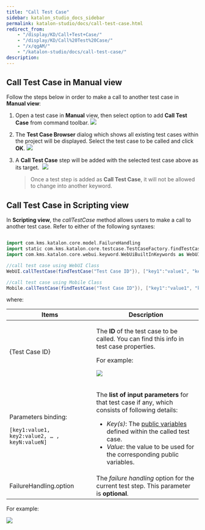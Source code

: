 ```yaml
---
title: "Call Test Case"
sidebar: katalon_studio_docs_sidebar
permalink: katalon-studio/docs/call-test-case.html
redirect_from:
    - "/display/KD/Call+Test+Case/"
    - "/display/KD/Call%20Test%20Case/"
    - "/x/qgAM/"
    - "/katalon-studio/docs/call-test-case/"
description:
---
```

Call Test Case in Manual view
-----------------------------

Follow the steps below in order to make a call to another test case in **Manual view**:

1.  Open a test case in **Manual** view, then select option to add **Call Test Case** from command toolbar.
    ![](../../images/katalon-studio/docs/call-test-case/image2017-6-30-203A383A7.png)


2.  The **Test Case Browser** dialog which shows all existing test cases within the project will be displayed. Select the test case to be called and click **OK**.
    ![](../../images/katalon-studio/docs/call-test-case/image2017-2-9-103A23A56.png)


3.  A **Call Test Case** step will be added with the selected test case above as its target. 
    ![](../../images/katalon-studio/docs/call-test-case/image2017-2-9-103A63A5.png)

    > Once a test step is added as **Call Test Case**, it will not be allowed to change into another keyword.


Call Test Case in Scripting view
--------------------------------

In **Scripting view**, the _callTestCase_ method allows users to make a call to another test case. Refer to either of the following syntaxes:

```groovy

import com.kms.katalon.core.model.FailureHandling
import static com.kms.katalon.core.testcase.TestCaseFactory.findTestCase
import com.kms.katalon.core.webui.keyword.WebUiBuiltInKeywords as WebUI

//call test case using WebUI Class
WebUI.callTestCase(findTestCase("Test Case ID"}), ["key1":"value1", "key2":"value2", … , "keyN":"valueN"], FailureHandling.OPTIONAL)

//call test case using Mobile Class
Mobile.callTestCase(findTestCase("Test Case ID"}), ["key1":"value1", "key2":"value2", … , "keyN":"valueN"], FailureHandling.OPTIONAL)
```

where:

<table>
    <thead>
        <tr>
            <th>Items</th>
            <th>Description</th>
        </tr>
    </thead>
    <tbody>
        <tr>
            <td>{Test Case ID}</td>
            <td>
                <p>The&nbsp;<strong>ID</strong>&nbsp;of the test case to be called. You can find this info in test case properties.</p>
                <p>For example:</p>
                <p><img src="../../images/katalon-studio/docs/call-test-case/image2017-2-24-143A163A26.png"></p>
            </td>
        </tr>
        <tr>
            <td>
                <p>Parameters binding:</p>
                <pre><code class="language-groovy">[key1:value1, key2:value2, … , keyN:valueN]</code></pre>
            </td>
            <td>
                <p>The&nbsp;<strong>list of input parameters</strong>&nbsp;for that test case if any, which consists of following details:</p>
                <ul>
                    <li><em>Key(s)</em>: The <a class="external-link" href="/display/KD/Variable+Types#VariableTypes-Publicvariables" rel="nofollow">public variables</a> defined within the called test case.</li>
                    <li><em>Value</em>: the value to be used for the corresponding public variables.</li>
                </ul>
            </td>
        </tr>
        <tr>
            <td>FailureHandling.option</td>
            <td>The <em>failure handling</em> option for the current test step. This parameter is <strong>optional</strong>.</td>
        </tr>
    </tbody>
</table>

For example:

![](../../images/katalon-studio/docs/call-test-case/image2017-6-30-203A393A15.png)
